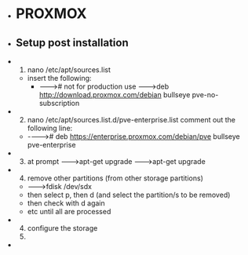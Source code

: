 - # PROXMOX
- ## Setup post installation
- 1. nano /etc/apt/sources.list
	- insert the following:
		- ---># not for production use
		  --->deb http://download.proxmox.com/debian bullseye pve-no-subscription
- 2. nano /etc/apt/sources.list.d/pve-enterprise.list
  comment out the following line:
	- ----># deb https://enterprise.proxmox.com/debian/pve bullseye pve-enterprise
- 3. at prompt 
  --->apt-get upgrade
  --->apt-get upgrade
- 4. remove other partitions (from other storage partitions)
	- --->fdisk /dev/sdx
	- then select p, then d (and select the partition/s to be removed)
	- then check with d again
	- etc until all are processed
- 4. configure the storage
  5.
-